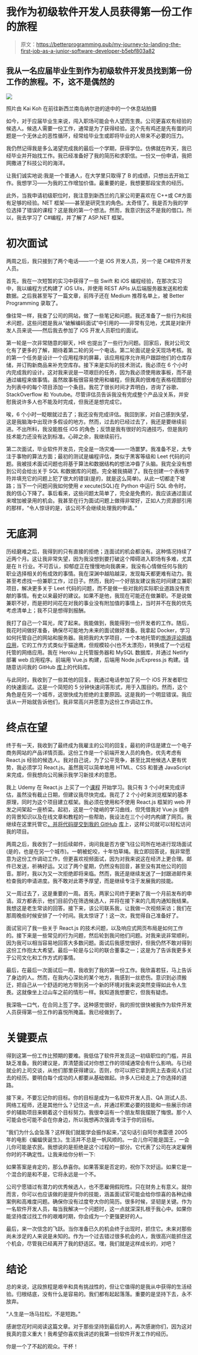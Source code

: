 # 我作为初级软件开发人员获得第一份工作的旅程

> 原文：<https://betterprogramming.pub/my-journey-to-landing-the-first-job-as-a-junior-software-developer-b5ebf803a82>

## 我从一名应届毕业生到作为初级软件开发员找到第一份工作的旅程。不，这不是偶然的

![](img/407f976e6112fd18dc1d41a842bb0182.png)

照片由 Kai Koh 在前往新西兰南岛纳尔逊的途中的一个休息站拍摄

如今，对于应届毕业生来说，闯入职场可能会令人望而生畏。公司更喜欢有经验的候选人。候选人需要一份工作，通常是为了获得经验。这个先有鸡还是先有蛋的问题是一个无休止的恶性循环，经常给毕业生或即将毕业的人带来不必要的压力。

我仍然记得我是多么渴望完成我的最后一个学期，获得学位。仿佛就在昨天，我已经毕业并开始找工作。我已经准备好了我的简历和求职信。一份又一份申请，我把网撒进了科技公司的海洋。

让我们诚实地说:我是一个普通人，在大学里只取得了 B 的成绩，只想出去开始工作。我想学习——为我的工作增加价值。最重要的是，我想要那段宝贵的经历。

此外，当我申请初级职位时，我注意到新西兰的几家公司更喜欢在 C++或 C#方面有足够的经验。NET 框架——甚至是研究生的角色。太奇怪了。我是否为我的学位选择了错误的课程？这是我的第一个想法。然而，我意识到这不是我的借口。所以，我去学习了 C#编程，并了解了 ASP.NET 框架。

# 初次面试

两周之后，我只接到了两个电话——一个是 iOS 开发人员，另一个是 C#软件开发人员。

首先，我在一次短暂的实习中获得了一些 Swift 和 iOS 编程经验，在那次实习中，我以编程方式构建了 iOS UIs，并使用 REST APIs 从后端服务器发送和检索数据。之后我甚至写了一篇文章，前阵子还在 Medium 推荐名单上，被 Better Programming 录取了。

像往常一样，我查了公司的网站，做了一些笔记和问题。我还准备了一些行为和技术问题，这些问题是我从“破解编码面试”中引用的——非常有见地，尤其是对新开发人员来说——然后我去参加了 iOS 开发人员职位的面试。

第一轮是一次非常随意的聊天，HR 也提出了一些行为问题。回家后，我对公司文化有了更多的了解，期待着第二轮的另一个电话。第二轮面试是全天现场考核。我的第一个任务是设计一个应用程序的屏幕，该应用程序允许用户跟踪他们的仓库存储，并订购新商品来补充空库存。接下来是实际的技术测试，我必须在 6 个小时内完成我的设计。这对我来说是一项艰巨的任务，因为我必须使用故事板，而不是通过编程来做事情。虽然故事板很容易使用和编程，但我真的很难在表格视图部分为列表中的每个项目添加一个条目。我花了很长时间才弄明白，咨询了谷歌、StackOverflow 和 Youtube。尽管评估员告诉我没有完成整个产品没关系，并安慰我说许多人也不能及时完成，但我还是想完成它。

唉，6 个小时一眨眼就过去了；我还没有完成评估。我回到家，对自己感到失望，这是我脑海中出现许多假设的地方。然而，过去的已经过去了，我还是要继续前进。不出所料，我没能胜任 iOS 的角色；反馈是我有很好的沟通技巧，但是我的技术能力还没有达到标准。心碎之余，我继续前行。

第二次面试，毕业软件开发员，完全是一场灾难——一场噩梦。我准备不足，太专注于事物的算法方面；最初的测试是编程评估，类似于黑客等级和 Leet 代码的问题。我被技术面试问题也将基于算法和数据结构的想法冲昏了头脑。我完全没有想到公司会给出关于 SQL 和数据库的问题。完全被我搞砸了。我在创建一个表格字符并填充它的问题上犯了很大的错误(是的，就是这么简单)。从此一切都走下坡路；当下一个问题问我如何使用 *e* xecute(SQL)在 Python 中运行 SQL 命令时，我的信心下降了。事后看来，这些问题太简单了，完全是免费的，我应该通过面试来增加被录用的机会。我甚至在行为面试问题上做得非常好，正如人力资源部引用的那样，“令人惊讶的是，该公司不会继续处理我的申请。”

# 无底洞

历经磨难之后，我得到的只有直接的拒绝；连面试的机会都没有。这种情况持续了近两个月。这让我非常失望，因为我没想到要打破这个障碍进入职场有多难，尤其是在 It 行业。不可否认，抑郁症正在慢慢地向我袭来，我没有心情做任何与我的职业选择相关的有成效的事情。我在深渊中越陷越深，发现每天都更难有动力。我甚至考虑找一份兼职工作，过日子。然而，我的一个好朋友建议我花时间建立兼职项目，解决更多关于 Leet 代码的问题，而不是做一些对我的实际职业道路没有贡献的事情。有史以来最好的建议。如果不是他，我现在可能还在做兼职。不是说做兼职不好，而是把时间花在对我的事业没有附加值的事情上，当时并不在我的优先考虑清单上；我不只是想得到报酬。

我打了自己一个耳光，爬了起来。我能做到，我能得到一份开发者的工作。随后，我花时间做好准备，确保尽可能地为未来的面试做好准备。我拿起 Docker，学习如何托管自己的网站和服务器。我把我的大学项目，一个本地托管的[旅游评论网络应用](https://travel-review.netlify.com/)，它的工作方式类似于猫途鹰，但规模较小(也不太漂亮)，转换成了一个远程托管的网络应用。我在 Heroku 上托管服务器和 MySQL 数据库，并通过 Netlify 部署 web 应用程序。前端用 Vue.js 构建，后端用 Node.js/Express.js 构建。请随意访问我的 GitHub [库](https://github.com/kaikoh95/TravelSite)上的代码库。

与此同时，我收到了一些其他的回复。我通过电话参加了另一个 iOS 开发者职位的快速面试。这是一个简短的 5 分钟快速问答形式，用于入围目的。然而，这个角色是在另一个城市，这很快成为拒绝的主要原因。这是我的一个明显错误。我应该从一开始就告诉他们，我非常高兴并愿意为这份工作调动工作。

# 终点在望

终于有一天，我收到了最终成为我雇主的公司的回复。最初的评估是建立一个电子商务网站的产品详情页面。这份工作是一个前端开发人员的角色，优先考虑有 React.js 经验的候选人。我对自己说，为了公平竞争，甚至比其他候选人更有优势，我必须学习 React.js。虽然我可以简单地用 HTML、CSS 和普通 JavaScript 来完成，但我想向公司展示我学习新技术的意愿。

我上 Udemy 在 React.js 上买了一个[课程](https://www.udemy.com/course/react-2nd-edition/) 开始学习。我只有 3 个小时来完成评估，虽然没有截止日期，但建议我尽快完成。我花了 2 个小时来浏览框架的基本原理，同时为这个项目建立框架。我必须在使用和不使用 React.js 框架的 web 开发之间架起一座桥梁。起初，这是一个陡峭的学习曲线，但凭借我对 Vue.js 组件的背景知识以及在线文章和教程的一些帮助，我设法在三个小时内构建了网页。我继续在这里托管它[，并将代码提交到我的 GitHub](https://product-details-page.netlify.com/) [库](https://github.com/kaikoh95/product-details-page)上，这样公司就可以轻松访问我的项目。

两周之后，我收到了一封后续邮件，询问我是否方便飞往公司所在地进行现场面试(是的，也是在另一个城市)。一朝被蛇咬，十年怕草绳。我立即回答说，我非常愿意为这份工作调动工作，但更喜欢视频面试，因为对我来说这在经济上更合理。邮件已发送，祈祷好运。又过了两个星期，仍然没有回音，甚至没有其他公司的回音。那时，我以为又一次拒绝即将来临。然而，我还是继续发送了一封跟进邮件来检查我的申请进度。我不敢对此寄予厚望，而是继续专注于发展我的技能。

又一周过去了，这是重要的一周。首先，两家公司终于更新了我一个月前发布的申请。双方都表示，他们目前仍在筛选候选人，并将在接下来的几周内通知我结果。我想这是老生常谈的回答。接下来，该公司联系我，让我做一次视频采访；我们在那周晚些时候安排了一个时间。我太惊讶了！这一次，我觉得自己准备好了。

面试官问了我一些关于 React.js 的技术问题，以及响应式网页布局是如何工作的。接下来是一些常见的行为问题，然后轮到我问他们问题。对我来说非常顺利，因为我可以相当容易地回答大多数问题。面试后我感觉很好，但我仍然不敢对得到这份工作抱太大希望。最后一轮是与公司的联合董事之一；这是为了告诉我更多关于公司文化和工作方式的事情。

最后，在最后一次面试后一周，我收到了我的第一份工作。我欣喜若狂，马上告诉了身边的人。然而，在我内心深处的某个地方，我感到一丝悲伤。意识到必须搬迁，把自己从一个舒适的地方带到另一个新的环境对我来说突然变得如此令人生畏。这就像坐上过山车之前的情形一样。我知道我想要它，但我有疑虑。

我深吸一口气，在合同上签了字。这种感觉很好，我的担忧很快被我作为软件开发人员获得第一份工作的喜悦所掩盖。我已经做到了。

# 关键要点

得到这第一份工作比预期的要难。我低估了软件开发员这一初级职位的门槛，并且缺乏准备。我的建议是，弄清楚面试对你想工作的领域通常会有什么影响。与已经就业的上司交谈，从他们那里获得建议。否则，你可以把它拿到网上去查阅人们过去的经历。要明白每个成功的人都要从基础做起。许多人已经走上了你选择的道路。

接下来，不要忘记你的目标。你的目标是成为一名软件开发人员、QA 测试人员、网络工程师，还是其他什么？记住这一点，并通过积累必要的技能和一些展示你进步的辅助项目来朝着这个目标努力。我很幸运有一个朋友帮我摆脱了悔恨。那个人可能会也可能不会在你身边，所以我想再次强调:专注于你的目标。

“我们为什么会坠落？这样我们就能学会振作起来，”这句话引自阿尔弗雷德 2005 年的电影《蝙蝠侠诞生》。生活并不总是一帆风顺的。一会儿你可能是国王，一会儿你可能是农民。我想说的是拒绝是这个过程的一部分。它代表了公司在决定雇佣你时的不确定性。让我来给你分析一下:

如果答案是肯定的，那么恭喜你。如果答案是否定的，祝你下次好运。如果它是一个混合的是和不是，它将永远是一个不。

公司宁愿错过有潜力的优秀候选人，也不愿雇佣假阳性。只在财务上有意义。就你而言，你可以也应该做的是提升你的技能，涵盖面试官可能会给你惊喜的各种边缘案例和高难度问题。确保你没有过度夸大你的简历。很多时候，坚韧是关键。作为一名软件开发人员，每当我解决一个问题时，这一点就深深扎根于我心中。如果你能坚持度过找工作的艰难时期，你会成为一个更强更好的人。

最后，来一次信念的飞跃。当你准备已久的机会终于出现时，抓住它。未来对那些尚未涉足的人来说是未知的。作为一个过去错过很多机会的人，我很高兴能抓住这个机会，尽管我已经离开了我的舒适区。嘿，我们就是这样成长的，对吧？

# **结论**

总的来说，这段旅程是艰辛和具有挑战性的，但让它值得的是我从中获得的生活经验。归根结底，没有什么是容易的。我们都有起起落落。重要的是坚持下去，永不放弃。

“人生是一场马拉松，不是短跑。”

感谢您花时间阅读这篇文章。对于那些坚持到最后的人，再次感谢你们，因为这对我真的意义重大！我希望你喜欢我讲述的我第一份软件开发工作的经历。

你是一个了不起的观众。干杯！